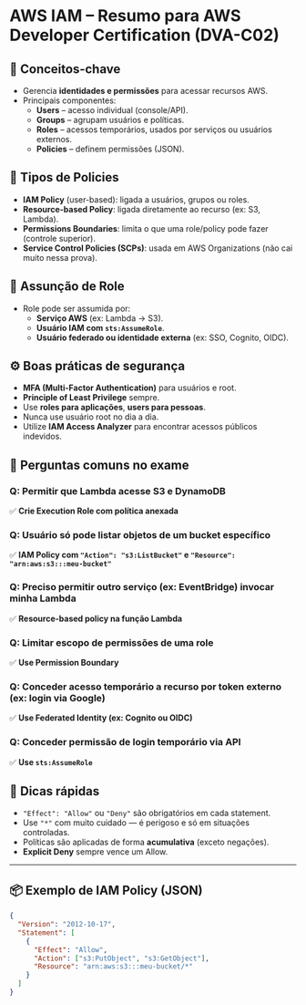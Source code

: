 # AWS IAM – Resumo para AWS Developer Certification (DVA-C02)

## 🧠 Conceitos-chave
- Gerencia **identidades e permissões** para acessar recursos AWS.
- Principais componentes:
  - **Users** – acesso individual (console/API).
  - **Groups** – agrupam usuários e políticas.
  - **Roles** – acessos temporários, usados por serviços ou usuários externos.
  - **Policies** – definem permissões (JSON).

## 📄 Tipos de Policies
- **IAM Policy** (user-based): ligada a usuários, grupos ou roles.
- **Resource-based Policy**: ligada diretamente ao recurso (ex: S3, Lambda).
- **Permissions Boundaries**: limita o que uma role/policy pode fazer (controle superior).
- **Service Control Policies (SCPs)**: usada em AWS Organizations (não cai muito nessa prova).

## 🔐 Assunção de Role
- Role pode ser assumida por:
  - **Serviço AWS** (ex: Lambda → S3).
  - **Usuário IAM com `sts:AssumeRole`**.
  - **Usuário federado ou identidade externa** (ex: SSO, Cognito, OIDC).

## ⚙️ Boas práticas de segurança
- **MFA (Multi-Factor Authentication)** para usuários e root.
- **Principle of Least Privilege** sempre.
- Use **roles para aplicações**, **users para pessoas**.
- Nunca use usuário root no dia a dia.
- Utilize **IAM Access Analyzer** para encontrar acessos públicos indevidos.

## 🧪 Perguntas comuns no exame

### Q: Permitir que Lambda acesse S3 e DynamoDB
✅ **Crie Execution Role com política anexada**

### Q: Usuário só pode listar objetos de um bucket específico
✅ **IAM Policy com `"Action": "s3:ListBucket"` e `"Resource": "arn:aws:s3:::meu-bucket"`**

### Q: Preciso permitir outro serviço (ex: EventBridge) invocar minha Lambda
✅ **Resource-based policy na função Lambda**

### Q: Limitar escopo de permissões de uma role
✅ **Use Permission Boundary**

### Q: Conceder acesso temporário a recurso por token externo (ex: login via Google)
✅ **Use Federated Identity (ex: Cognito ou OIDC)**

### Q: Conceder permissão de login temporário via API
✅ **Use `sts:AssumeRole`**

## 📌 Dicas rápidas
- `"Effect": "Allow"` ou `"Deny"` são obrigatórios em cada statement.
- Use `"*"` com muito cuidado — é perigoso e só em situações controladas.
- Políticas são aplicadas de forma **acumulativa** (exceto negações).
- **Explicit Deny** sempre vence um Allow.

---

## 📦 Exemplo de IAM Policy (JSON)
```json
{
  "Version": "2012-10-17",
  "Statement": [
    {
      "Effect": "Allow",
      "Action": ["s3:PutObject", "s3:GetObject"],
      "Resource": "arn:aws:s3:::meu-bucket/*"
    }
  ]
}
